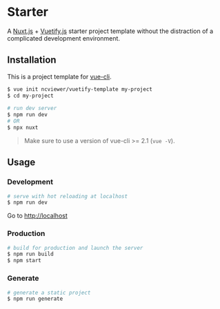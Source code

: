 # Starter

A [Nuxt.js](https://github.com/nuxt/nuxt.js) + [Vuetify.js](https://github.com/vuetifyjs/vuetify) starter project template without the distraction of a complicated development environment.

## Installation

This is a project template for [vue-cli](https://github.com/vuejs/vue-cli).

``` bash
$ vue init ncviewer/vuetify-template my-project
$ cd my-project
                   
# run dev server
$ npm run dev
# OR
$ npx nuxt
```

> Make sure to use a version of vue-cli >= 2.1 (`vue -V`).

## Usage

### Development

``` bash
# serve with hot reloading at localhost
$ npm run dev
```

Go to [http://localhost](http://localhost)

### Production

``` bash
# build for production and launch the server
$ npm run build
$ npm start
```

### Generate

``` bash
# generate a static project
$ npm run generate
```
